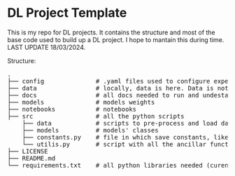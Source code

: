 # DL Project Template
This is my repo for DL projects. It contains the structure and most of the base code used to build up a DL project. I hope to mantain this during time. LAST UPDATE 18/03/2024.


Structure: 
<pre>
.
├── config              # .yaml files used to configure experiments
├── data                # locally, data is here. Data is not uploaded
├── docs                # all docs needed to run and undestand the project
├── models              # models weights           
├── notebooks           # notebooks
├── src                 # all the python scripts
    ├── data            # scripts to pre-process and load data
    ├── models          # models' classes
    ├── constants.py    # file in which save constants, like WandB key. Create yours.
    └── utilis.py       # script with all the ancillar functions (e.g. train() or select_oprim())
├── LICENSE
├── README.md
└── requirements.txt    # all python libraries needed (curently is set random)
</pre>